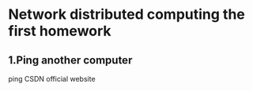 # Network distributed computing the first homework
## 1.Ping another computer
ping CSDN official website

